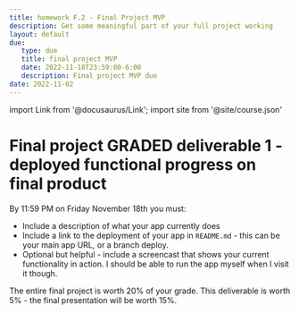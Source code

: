 ```yaml
---
title: homework F.2 - Final Project MVP
description: Get some meaningful part of your full project working 
layout: default
due:
   type: due
   title: final project MVP
   date: 2022-11-18T23:59:00-6:00
   description: Final project MVP due
date: 2022-11-02
---
```

import Link from '@docusaurus/Link';
import site from '@site/course.json'

# Final project GRADED deliverable 1 - deployed functional progress on final product

By 11:59 PM on Friday November 18th you must:

* Include a description of what your app currently does
* Include a link to the deployment of your app in `README.md` - this can be your main app URL, or a branch deploy.
* Optional but helpful - include a screencast that shows your current functionality in action. I should be able to run the app myself when I visit it though.


The entire final project is worth 20% of your grade. This deliverable is worth 5% - the final presentation will be worth 15%.